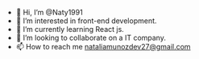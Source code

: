 - 👋 Hi, I’m @Naty1991
- 👀 I’m interested in front-end development.
- 🌱 I’m currently learning React js.
- 💞️ I’m looking to collaborate on a IT company.
- 📫 How to reach me nataliamunozdev27@gmail.com

<!---
Naty1991/Naty1991 is a ✨ special ✨ repository because its `README.md` (this file) appears on your GitHub profile.
You can click the Preview link to take a look at your changes.
--->
